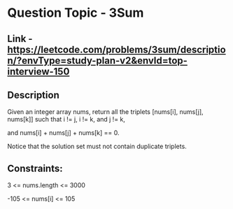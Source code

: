# Question Topic - 3Sum

## Link - https://leetcode.com/problems/3sum/description/?envType=study-plan-v2&envId=top-interview-150


## Description
Given an integer array nums, return all the triplets [nums[i], nums[j], nums[k]] such that i != j, i != k, and j != k, 

and nums[i] + nums[j] + nums[k] == 0.

Notice that the solution set must not contain duplicate triplets.

## Constraints:

3 <= nums.length <= 3000

-105 <= nums[i] <= 105
